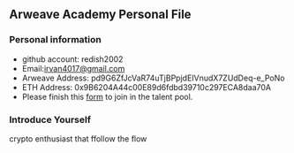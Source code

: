 ## Arweave Academy Personal File

### Personal information

- github account: redish2002
- Email:irvan4017@gmail.com
- Arweave Address: pd9G6ZfJcVaR74uTjBPpjdEIVnudX7ZUdDeq-e_PoNo
- ETH Address: 0x9B6204A44c00E89d6fdbd39710c297ECA8daa70A
- Please finish this [form](https://docs.google.com/forms/d/e/1FAIpQLSfWA5fIIcBgmRppm3jNz5vmf9Mai_QMVil-2pO4r7YKn_Zhtw/viewform?usp=sf_link) to join in the talent pool.

### Introduce Yourself
crypto enthusiast that ffollow the flow